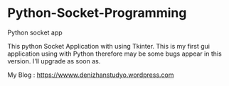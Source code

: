 # Python-Socket-Programming
Python socket app 


This python Socket Application with using Tkinter.
This is my first gui application using with Python therefore may be some bugs appear in this version.
I'll upgrade as soon as.



My Blog : https://wwww.denizhanstudyo.wordpress.com
